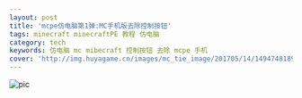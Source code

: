 ```yaml
---
layout: post
title: 'mcpe仿电脑第1弹:MC手机版去除控制按钮'
tags: minecraft minecraftPE 教程 仿电脑
category: tech
keywords: 仿电脑 mc mibecraft 控制按钮 去除 mcpe 手机
cover: 'http://img.huyagame.cn/images/mc_tie_image/201705/14/1494748189641/201705141549493718_1080.jpeg'
---
```

![pic](https://gitee.com/srsyrzz/repository/raw/master/blogfile/copyright.LaoZhao/Screenshot_2018-07-28-11-49-01-98.png)